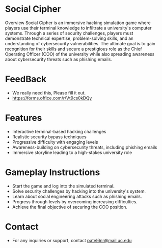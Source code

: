 # Social Cipher
Overview
Social Cipher is an immersive hacking simulation game where players use their terminal knowledge to infiltrate a university's computer systems. Through a series of security challenges, players must demonstrate technical expertise, problem-solving skills, and an understanding of cybersecurity vulnerabilities. The ultimate goal is to gain recognition for their skills and secure a prestigious role as the Chief Operating Officer (COO) of the university while also spreading awareness about cybersecurity threats such as phishing emails.

# FeedBack
- We really need this, Please fill it out.
- https://forms.office.com/r/Vt9cs0kDQy

# Features
- Interactive terminal-based hacking challenges
- Realistic security bypass techniques
- Progressive difficulty with engaging levels
- Awareness-building on cybersecurity threats, including phishing emails
- Immersive storyline leading to a high-stakes university role
  
# Gameplay Instructions
- Start the game and log into the simulated terminal.
- Solve security challenges by hacking into the university's system.
- Learn about social engineering attacks such as phishing emails.
- Progress through levels by overcoming increasing difficulties.
- Achieve the final objective of securing the COO position.

# Contact
- For any inquiries or support, contact patel6nr@mail.uc.edu
